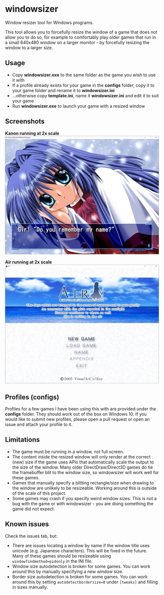 # windowsizer
Window resizer tool for Windows programs.

This tool allows you to forcefully resize the window of a game that does not allow you to do so, for example to comfortably play older games that run in a small 640x480 window on a larger monitor - by forcefully resizing the window to a larger size.

## Usage
* Copy **windowsizer.exe** to the same folder as the game you wish to use it with
* If a profile already exists for your game in the **configs** folder, copy it to your game folder and rename it to **windowsizer.ini**
* ...otherwise copy **template.ini**, name it **windowsizer.ini** and edit it to suit your game
* Run **windowsizer.exe** to launch your game with a resized window

## Screenshots
**Kanon running at 2x scale**
![Kanon 2x scale](/assets/windowsizerkanon.png)

**Air running at 2x scale**
![Air 2x scale](/assets/windowsizerair.png)

## Profiles (configs)
Profiles for a few games I have been using this with are provided under the **configs** folder. They should work out of the box on Windows 10. If you would like to submit new profiles, please open a pull request or open an issue and attach your profile to it.

## Limitations
* The game must be running in a window, not full screen.
* The content inside the resized window will only render at the correct (new) size if the game uses APIs that automatically scale the output to the size of the window. Many older DirectDraw/Direct3D games do tie the framebuffer blit to the window size, so windowsizer will work well for these games.
* Games that manually specify a blitting rectangle/size when drawing to the window are unlikely to be resizeable. Working around this is outside of the scale of this project.
* Some games may crash if you specify weird window sizes. This is not a bug with the game or with windowsizer - you are doing something the game did not expect.

## Known issues
Check the issues tab, but:
* There are issues locating a window by name if the window title uses unicode (e.g. Japanese characters). This will be fixed in the future. Many of these games should be resizeable using `windowfindmethod=pidonly` in the INI file.
* Window size autodetection is broken for some games. You can work around this by manually specifying a new window size.
* Border size autodetection is broken for some games. You can work around this by setting `autodetectbordersize=0` under `[tweaks]` and filling in sizes manually.